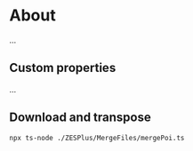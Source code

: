# About

…

## Custom properties

…

## Download and transpose

```
npx ts-node ./ZESPlus/MergeFiles/mergePoi.ts
```
